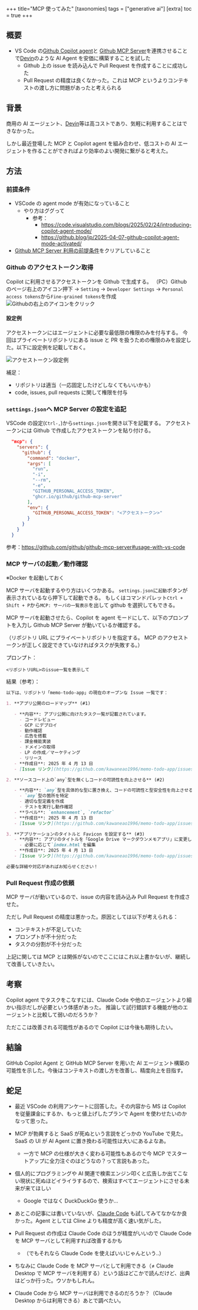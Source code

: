 +++
title="MCP 使ってみた"
[taxonomies]
tags = ["generative ai"]
[extra]
toc = true
+++

## 概要

- VS Code の[Github Copilot agent](https://docs.github.com/ja/copilot/building-copilot-extensions/building-a-copilot-agent-for-your-copilot-extension/about-copilot-agents)と [Github MCP Server](https://github.com/github/github-mcp-server)を連携させることで[Devin](https://docs.devin.fm/jp)のような AI Agent を安価に構築することを試した
  - Github 上の issue を読み込んで Pull Request を作成することに成功した
  - Pull Request の精度は良くなかった。これは MCP というよりコンテキストの渡し方に問題があったと考えられる

## 背景

商用の AI エージェント、[Devin](https://docs.devin.fm/jp)等は高コストであり、気軽に利用することはできなかった。

しかし最近登場した MCP と Copilot agent を組み合わせ、低コストの AI エージェントを作ることができればより効率のよい開発に繋がると考えた。

## 方法

### 前提条件

- VSCode の agent mode が有効になっていること
  - やり方はググって
    - 参考：
      - <https://code.visualstudio.com/blogs/2025/02/24/introducing-copilot-agent-mode/>
      - <https://github.blog/jp/2025-04-07-github-copilot-agent-mode-activated/>
- [Github MCP Server 利用の前提条件](https://github.com/github/github-mcp-server#prerequisites)をクリアしていること

### Github のアクセストークン取得

Copilot に利用させるアクセストークンを Github で生成する。
（PC）Github のページ右上のアイコン押下 -> `Setting` -> `Developer Settings` -> `Personal access tokens`から`Fine-grained tokens`を作成
![Githubの右上のアイコンをクリック](/images/2025-04-12/1.png)

#### 設定例

アクセストークンにはエージェントに必要な最低限の権限のみを付与する。
今回はプライベートリポジトリにある issue と PR を扱うための権限のみを設定した。以下に設定例を記載しておく。

![アクセストークン設定例](/images/2025-04-12/2.png)

補足：

- リポジトリは適当（一応固定したけどしなくてもいいかも）
- code, issues, pull requests に関して権限を付与

### `settings.json`へ MCP Server の設定を追記

VSCode の設定(`Ctrl-,`)から`settings.json`を開き以下を記載する。
アクセストークンには Github で作成したアクセストークンを貼り付ける。

```json
  "mcp": {
    "servers": {
      "github": {
        "command": "docker",
        "args": [
          "run",
          "-i",
          "--rm",
          "-e",
          "GITHUB_PERSONAL_ACCESS_TOKEN",
          "ghcr.io/github/github-mcp-server"
        ],
        "env": {
          "GITHUB_PERSONAL_ACCESS_TOKEN": "<アクセストークン>"
        }
      }
    }
  }
```

参考：<https://github.com/github/github-mcp-server#usage-with-vs-code>

### MCP サーバの起動／動作確認

※Docker を起動しておく

MCP サーバを起動するやり方はいくつかある。
`settings.json`に`起動`ボタンが表示されているなら押下して起動できる。
もしくはコマンドパレット`Ctrl + Shift + P`から`MCP: サーバの一覧表示`を出して github を選択してもできる。

MCP サーバを起動させたら、Copilot を agent モードにして、以下のプロンプトを入力し Github MCP Server が動いているか確認する。

（リポジトリ URL にプライベートリポジトリを指定する。 MCP のアクセストークンが正しく設定できていなければタスクが失敗する。）

プロンプト：

```text
<リポジトリURL>のissue一覧を表示して
```

結果（参考）：

```md
以下は、リポジトリ「memo-todo-app」の現在のオープンな Issue 一覧です：

1. **アプリ公開のロードマップ** (#1)

   - **内容**: アプリ公開に向けたタスク一覧が記載されています。
     - コードレビュー
     - GCP にデプロイ
     - 動作確認
     - 広告を搭載
     - 課金機能実装
     - ドメインの取得
     - LP の作成／マーケティング
     - リリース
   - **作成日**: 2025 年 4 月 13 日
   - [Issue リンク](https://github.com/kawaneao1996/memo-todo-app/issues/1)

2. **ソースコード上の`any`型を無くしコードの可読性を向上させる** (#2)

   - **内容**: `any`型を具体的な型に置き換え、コードの可読性と型安全性を向上させる提案。
     - `any`型の箇所を特定
     - 適切な型定義を作成
     - テストを実行し動作確認
   - **ラベル**: `enhancement`, `refactor`
   - **作成日**: 2025 年 4 月 13 日
   - [Issue リンク](https://github.com/kawaneao1996/memo-todo-app/issues/2)

3. **アプリケーションのタイトルと Favicon を設定する** (#3)
   - **内容**: アプリのタイトルを「Google Drive マークダウンメモアプリ」に変更し、Favicon を設定する。
     - 必要に応じて`index.html`を編集
   - **作成日**: 2025 年 4 月 13 日
   - [Issue リンク](https://github.com/kawaneao1996/memo-todo-app/issues/3)

必要な詳細や対応があればお知らせください！
```

### Pull Request 作成の依頼

MCP サーバが動いているので、issue の内容を読み込み Pull Request を作成させた。

ただし Pull Request の精度は悪かった。原因としては以下が考えられる：

- コンテキストが不足していた
- プロンプトが不十分だった
- タスクの分割が不十分だった

上記に関しては MCP とは関係がないのでここにはこれ以上書かないが、継続して改善していきたい。

## 考察

Copilot agent でタスクをこなすには、Claude Code や他のエージェントより細かい指示だしが必要という体感があった。
推論して試行錯誤する機能が他のエージェントと比較して弱いのだろうか？

ただここは改善される可能性があるので Copilot には今後も期待したい。

## 結論

GitHub Copilot Agent と GitHub MCP Server を用いた AI エージェント構築の可能性を示した。今後はコンテキストの渡し方を改善し、精度向上を目指す。

## 蛇足

- 最近 VSCode の利用アンケートに回答した。その内容から MS は Copilot を従量課金にするか、もっと値上げしたプランで Agent を使わせたいのかなって思った。

- MCP が勃興すると SaaS が死ぬという言説をどっかの YouTube で見た。 SaaS の UI が AI Agent に置き換わる可能性は大いにあるよなあ。

  - 一方で MCP の仕様が大きく変わる可能性もあるので今 MCP でスタートアップに全力注ぐのはどうなの？って言説もあった。

- 個人的にプログラミングや AI 関連で検索エンジン叩くと広告しか出てこない現状に死ぬほどイライラするので、検索はすべてエージェントにさせる未来が来てほしい

  - Google ではなく DuckDuckGo 使うか...

- あとこの記事には書いていないが、[Claude Code](https://docs.anthropic.com/ja/docs/agents-and-tools/claude-code/overview) も試してみてなかなか良かった。Agent としては Cline よりも精度が高く速い気がした。

- Pull Request の作成は Claude Code のほうが精度がいいので Claude Code を MCP サーバとして利用すれば改善するかも

  - （でもそれなら Claude Code を使えばいいじゃんという..）

- ちなみに Claude Code を MCP サーバとして利用できる（≠ Claude Desktop で MCP サーバを利用する）という話はどこかで読んだけど、出典はどっか行った。ウソかもしれん。

- Claude Code から MCP サーバは利用できるのだろうか？（Claude Desktop からは利用できる）あとで調べたい。
